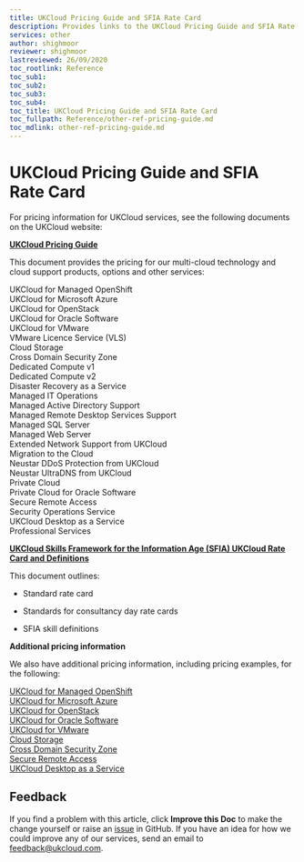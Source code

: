 ```yaml
---
title: UKCloud Pricing Guide and SFIA Rate Card
description: Provides links to the UKCloud Pricing Guide and SFIA Rate Card
services: other
author: shighmoor
reviewer: shighmoor
lastreviewed: 26/09/2020
toc_rootlink: Reference
toc_sub1: 
toc_sub2:
toc_sub3:
toc_sub4:
toc_title: UKCloud Pricing Guide and SFIA Rate Card
toc_fullpath: Reference/other-ref-pricing-guide.md
toc_mdlink: other-ref-pricing-guide.md
---
```


# UKCloud Pricing Guide and SFIA Rate Card

For pricing information for UKCloud services, see the following documents on the UKCloud website:

**[UKCloud Pricing Guide](https://ukcloud.com/pricing-guide)**

This document provides the pricing for our multi-cloud technology and cloud support products, options and other services:

UKCloud for Managed OpenShift<br>
UKCloud for Microsoft Azure<br>
UKCloud for OpenStack<br>
UKCloud for Oracle Software<br>
UKCloud for VMware<br>
VMware Licence Service (VLS)<br>
Cloud Storage<br>
Cross Domain Security Zone<br>
Dedicated Compute v1<br>
Dedicated Compute v2<br>
Disaster Recovery as a Service<br>
Managed IT Operations<br>
Managed Active Directory Support<br>
Managed Remote Desktop Services Support<br>
Managed SQL Server<br>
Managed Web Server<br>
Extended Network Support from UKCloud<br>
Migration to the Cloud<br>
Neustar DDoS Protection from UKCloud<br>
Neustar UltraDNS from UKCloud<br>
Private Cloud<br>
Private Cloud for Oracle Software<br>
Secure Remote Access<br>
Security Operations Service<br>
UKCloud Desktop as a Service<br>
Professional Services<br>

**[UKCloud Skills Framework for the Information Age (SFIA) UKCloud Rate Card and Definitions](http://www.ukcloud.com/sfia)**

This document outlines:

- Standard rate card

- Standards for consultancy day rate cards

- SFIA skill definitions

**Additional pricing information**

We also have additional pricing information, including pricing examples, for the following:

[UKCloud for Managed OpenShift](../openshift/oshift-ref-pricing.md)<br>
[UKCloud for Microsoft Azure](../azure/azs-ref-pricing.md)<br>
[UKCloud for OpenStack](../openstack/ostack-ref-pricing.md)<br>
[UKCloud for Oracle Software](../oracle/orcl-ref-pricing.md)<br>
[UKCloud for VMware](../vmware/vmw-ref-pricing.md)<br>
[Cloud Storage](../cloud-storage/cs-ref-pricing.md)<br>
[Cross Domain Security Zone](../cdsz/cdsz-ref-pricing.md)<br>
[Secure Remote Access](../sra/sra-ref-pricing.md)<br>
[UKCloud Desktop as a Service](../daas/daas-ref-pricing.md)

## Feedback

If you find a problem with this article, click **Improve this Doc** to make the change yourself or raise an [issue](https://github.com/UKCloud/documentation/issues) in GitHub. If you have an idea for how we could improve any of our services, send an email to <feedback@ukcloud.com>.
